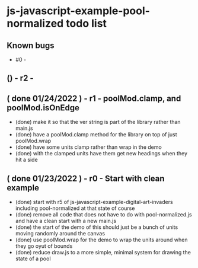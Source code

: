 # js-javascript-example-pool-normalized todo list

## Known bugs
* #0 - 

<!-- Additonal Features / Maintenance -->

## () - r2 - 

## ( done 01/24/2022 ) - r1 - poolMod.clamp, and poolMod.isOnEdge
* (done) make it so that the ver string is part of the library rather than main.js
* (done) have a poolMod.clamp method for the library on top of just poolMod.wrap
* (done) have some units clamp rather than wrap in the demo
* (done) with the clamped units have them get new headings when they hit a side

<!-- MVP -->

## ( done 01/23/2022 ) - r0 - Start with clean example 
* (done) start with r5 of js-javascript-example-digital-art-invaders including pool-normalized at that state of course
* (done) remove all code that does not have to do with pool-normalized.js and have a clean start with a new main.js
* (done) the start of the demo of this should just be a bunch of units moving randomly around the canvas
* (done) use poolMod.wrap for the demo to wrap the units around when they go oyut of bounds
* (done) reduce draw.js to a more simple, minimal system for drawing the state of a pool
